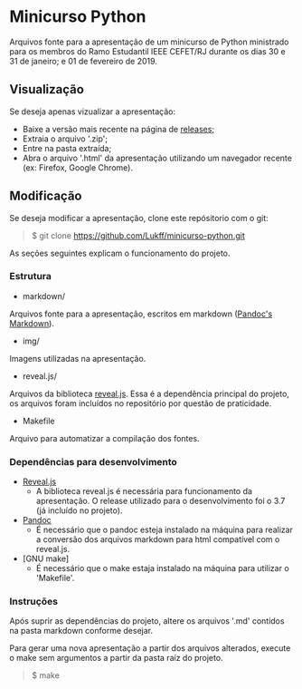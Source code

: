 # Minicurso Python

Arquivos fonte para a apresentação de um minicurso de Python ministrado para os membros do Ramo Estudantil IEEE CEFET/RJ durante os dias 30 e 31 de janeiro; e 01 de fevereiro de 2019.

## Visualização

Se deseja apenas vizualizar a apresentação:
- Baixe a versão mais recente na página de [releases](https://github.com/Lukff/minicurso-python/releases);
- Extraia o arquivo '.zip';
- Entre na pasta extraída;
- Abra o arquivo '.html' da apresentação utilizando um navegador recente (ex: Firefox, Google Chrome).

## Modificação

Se deseja modificar a apresentação, clone este repósitorio com o git:

> $ git clone https://github.com/Lukff/minicurso-python.git

As seções seguintes explicam o funcionamento do projeto.

### Estrutura

- markdown/

Arquivos fonte para a apresentação, escritos em markdown ([Pandoc's Markdown](https://pandoc.org/MANUAL.html#pandocs-markdown)).

- img/

Imagens utilizadas na apresentação.

- reveal.js/

Arquivos da biblioteca [reveal.js](https://revealjs.com/). Essa é a dependência principal do projeto, os arquivos foram incluídos no repositório por questão de praticidade.

- Makefile

Arquivo para automatizar a compilação dos fontes.

### Dependências para desenvolvimento

- [Reveal.js](https://revealjs.com/)
  - A biblioteca reveal.js é necessária para funcionamento da apresentação. O release utilizado para o desenvolvimento foi o 3.7 (já incluído no projeto).
- [Pandoc](https://pandoc.org/)
  - É necessário que o pandoc esteja instalado na máquina para  realizar a conversão dos arquivos markdown para html compatível com o reveal.js.
- [GNU make]
  - É necessário que o make estaja instalado na máquina para utilizar o 'Makefile'.

### Instruções

Após suprir as dependências do projeto, altere os arquivos '.md' contidos na pasta markdown conforme desejar.

Para gerar uma nova apresentação a partir dos arquivos alterados, execute o make sem argumentos a partir da pasta raíz do projeto.

> $ make
